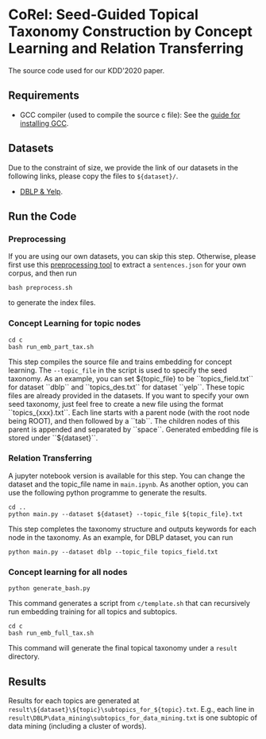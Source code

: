 # CoRel: Seed-Guided Topical Taxonomy Construction by Concept Learning and Relation Transferring

The source code used for our KDD'2020 paper. 

## Requirements

* GCC compiler (used to compile the source c file): See the [guide for installing GCC](https://gcc.gnu.org/wiki/InstallingGCC).

## Datasets 

Due to the constraint of size, we provide the link of our datasets in the following links, please copy the files to ``${dataset}/``. 
* [DBLP & Yelp](https://drive.google.com/drive/folders/1t9IrrLm1fB92IC2nwGk-mIJCNubzx2fT?usp=sharing).

## Run the Code

### Preprocessing
If you are using our own datasets, you can skip this step. Otherwise, please first use this [preprocessing tool](https://github.com/mickeystroller/HiExpan/tree/master/src/corpusProcessing) to extract a ``sentences.json`` for your own corpus, and then run
```
bash preprocess.sh
```
to generate the index files.

### Concept Learning for topic nodes
```
cd c
bash run_emb_part_tax.sh
```
This step compiles the source file and trains embedding for concept learning. The ``--topic_file`` in the script is used to specify the seed taxonomy. 
As an example, you can set ${topic_file} to be ``topics_field.txt`` for dataset ``dblp`` and ``topics_des.txt`` for dataset ``yelp``. These topic files are already provided in the datasets. If you want to specify your own seed taxonomy, just feel free to create a new file using the format ``topics_{xxx}.txt``.
Each line starts with a parent node (with the root node being ROOT), and then followed by a ``tab``. The children nodes of this parent is appended and separated by ``space``. Generated embedding file is stored under ``${dataset}``.

### Relation Transferring
A jupyter notebook version is available for this step.
You can change the dataset and the topic_file name in ``main.ipynb``.
As another option, you can use the following python programme to generate the results.
```
cd ..
python main.py --dataset ${dataset} --topic_file ${topic_file}.txt
```
This step completes the taxonomy structure and outputs keywords for each node in the taxonomy. 
As an example, for DBLP dataset, you can run
```
python main.py --dataset dblp --topic_file topics_field.txt
```
### Concept learning for all nodes
```
python generate_bash.py
```
This command generates a script from ``c/template.sh`` that can recursively run embedding training for all topics and subtopics.
```
cd c
bash run_emb_full_tax.sh
```
This command will generate the final topical taxonomy under a ``result`` directory.

## Results
Results for each topics are generated at ``result\${dataset}\${topic}\subtopics_for_${topic}.txt``.
E.g., each line in ``result\DBLP\data_mining\subtopics_for_data_mining.txt`` is one subtopic of data mining (including a cluster of words).
